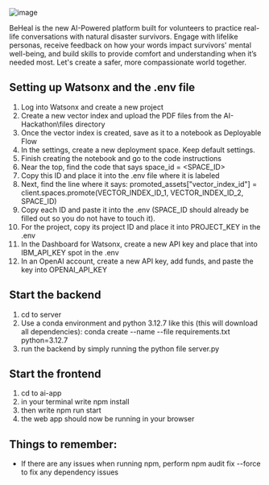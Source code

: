 ![image](https://github.com/user-attachments/assets/1dc59434-3fdd-4133-9361-225ccfbf5102)

BeHeal is the new AI-Powered platform built for volunteers to practice real-life conversations with natural disaster survivors. Engage with lifelike personas, receive feedback on how your words impact survivors' mental well-being, and build skills to provide comfort and understanding when it’s needed most. Let's create a safer, more compassionate world together.

## Setting up Watsonx and the .env file
1. Log into Watsonx and create a new project
2. Create a new vector index and upload the PDF files from the AI-Hackathon\files directory
3. Once the vector index is created, save as it to a notebook as Deployable Flow
4. In the settings, create a new deployment space. Keep default settings.
5. Finish creating the notebook and go to the code instructions
6. Near the top, find the code that says space_id = <SPACE_ID>
7. Copy this ID and place it into the .env file where it is labeled
8. Next, find the line where it says: promoted_assets["vector_index_id"] = client.spaces.promote(VECTOR_INDEX_ID_1, VECTOR_INDEX_ID_2, SPACE_ID)
9. Copy each ID and paste it into the .env (SPACE_ID should already be filled out so you do not have to touch it).
10. For the project, copy its project ID and place it into PROJECT_KEY in the .env
11. In the Dashboard for Watsonx, create a new API key and place that into IBM_API_KEY spot in the .env
12. In an OpenAI account, create a new API key, add funds, and paste the key into OPENAI_API_KEY

## Start the backend
1. cd to server
2. Use a conda environment and python 3.12.7 like this (this will download all dependencies): conda create --name <myenv> --file requirements.txt python=3.12.7
5. run the backend by simply running the python file server.py

## Start the frontend
1. cd to ai-app
2. in your terminal write npm install
3. then write npm run start
4. the web app should now be running in your browser

## Things to remember:
- If there are any issues when running npm, perform npm audit fix --force to fix any dependency issues
